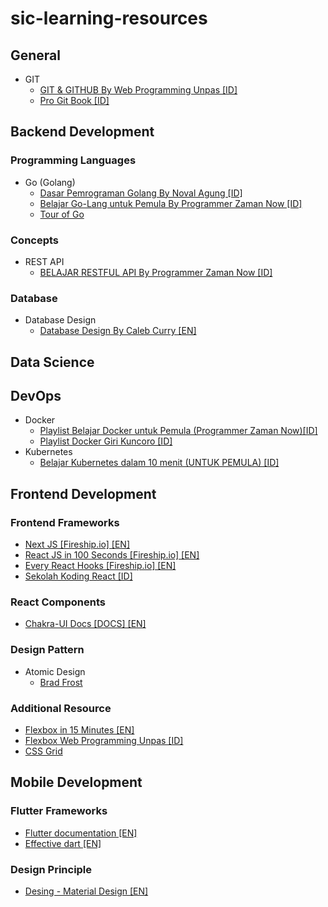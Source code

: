 # sic-learning-resources

## General
- GIT
  - [GIT & GITHUB By Web Programming Unpas [ID]](https://youtube.com/playlist?list=PLFIM0718LjIVknj6sgsSceMqlq242-jNf)
  - [Pro Git Book [ID]](https://git-scm.com/book/id/v2)

## Backend Development
### Programming Languages
- Go (Golang)
  - [Dasar Pemrograman Golang By Noval Agung [ID]](https://github.com/novalagung/dasarpemrogramangolang)
  - [Belajar Go-Lang untuk Pemula By Programmer Zaman Now [ID]](https://youtube.com/playlist?list=PL-CtdCApEFH_t5_dtCQZgWJqWF45WRgZw)
  - [Tour of Go](https://go.dev/tour/welcome/1)
### Concepts
- REST API
  - [BELAJAR RESTFUL API By Programmer Zaman Now [ID]](https://youtube.com/playlist?list=PL-CtdCApEFH-g0XS7fraWEZ28M8DiykC4)
### Database
- Database Design
  - [Database Design By Caleb Curry [EN]](https://youtube.com/playlist?list=PL_c9BZzLwBRK0Pc28IdvPQizD2mJlgoID)
## Data Science

## DevOps
- Docker
  - [Playlist Belajar Docker untuk Pemula (Programmer Zaman Now)[ID]](https://www.youtube.com/playlist?list=PL-CtdCApEFH-A7jBmdertzbeACuQWvQao) 
  - [Playlist Docker Giri Kuncoro [ID]](https://www.youtube.com/watch?v=d2oOFasv0B4&list=PL4SGTPmSY0qkxCTe3Gd0wA-bQZChXhsNI&ab_channel=GiriKuncoro)
- Kubernetes
  - [Belajar Kubernetes dalam 10 menit (UNTUK PEMULA) [ID]](https://www.youtube.com/watch?v=1U7Zsazd96o&ab_channel=GiriKuncoro)

## Frontend Development
### Frontend Frameworks
- [Next JS [Fireship.io] [EN]](https://www.youtube.com/watch?v=Sklc_fQBmcs&t=557s)
- [React JS in 100 Seconds [Fireship.io] [EN]](https://www.youtube.com/watch?v=Tn6-PIqc4UM)
- [Every React Hooks [Fireship.io] [EN]](https://www.youtube.com/watch?v=Tn6-PIqc4UM)
- [Sekolah Koding React [ID]](https://www.youtube.com/watch?v=ZNVRETPPW24&list=PLCZlgfAG0GXALZIcEe2t3XVuQ50JYbsbA)

### React Components
- [Chakra-UI Docs [DOCS] [EN]](https://chakra-ui.com/docs/getting-started)

### Design Pattern
- Atomic Design
  - [Brad Frost](https://bradfrost.com/blog/post/atomic-web-design/)

### Additional Resource
- [Flexbox in 15 Minutes [EN]](https://www.youtube.com/watch?v=fYq5PXgSsbE&t=483s)
- [Flexbox Web Programming Unpas [ID]](https://www.youtube.com/watch?v=-J372iDFU8Y)
- [CSS Grid](https://www.youtube.com/watch?v=uuOXPWCh-6o)

## Mobile Development
### Flutter Frameworks
- [Flutter documentation [EN]](https://github.com/SIC-Unud/sic-learning-resources)
- [Effective dart [EN]](https://dart.dev/guides/language/effective-dart)

### Design Principle
- [Desing - Material Design [EN]](https://material.io/design)
